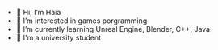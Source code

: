 - 👋 Hi, I’m Haia 
- 👀 I’m interested in games porgramming
- 🌱 I’m currently learning Unreal Engine, Blender, C++, Java
- 🌱 I'm a university student

<!---
hj18/hj18 is a ✨ special ✨ repository because its `README.md` (this file) appears on your GitHub profile.
You can click the Preview link to take a look at your changes.
--->
